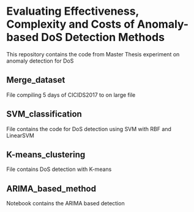 # Evaluating Effectiveness, Complexity and Costs of Anomaly-based DoS Detection Methods

This repository contains the code from Master Thesis experiment on anomaly detection for DoS 

##  Merge_dataset 
File compiling 5 days of CICIDS2017 to on large file 

## SVM_classification 
File contains the code for DoS detection using SVM with RBF and LinearSVM 

## K-means_clustering 
File contains DoS detection with K-means

## ARIMA_based_method 
Notebook contains the ARIMA based detection 
